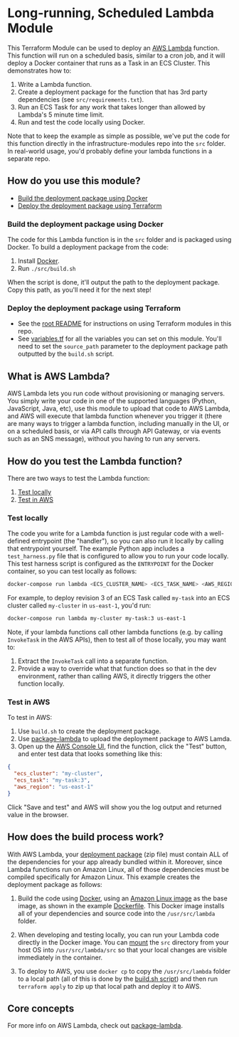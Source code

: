 # Long-running, Scheduled Lambda Module

This Terraform Module can be used to deploy an [AWS Lambda](https://aws.amazon.com/lambda/) function. This function
will run on a scheduled basis, similar to a cron job, and it will deploy a Docker container that runs as a Task in an
ECS Cluster. This demonstrates how to:

1. Write a Lambda function.
1. Create a deployment package for the function that has 3rd party dependencies (see `src/requirements.txt`).
1. Run an ECS Task for any work that takes longer than allowed by Lambda's 5 minute time limit.
1. Run and test the code locally using Docker.

Note that to keep the example as simple as possible, we've put the code for this function directly in the
infrastructure-modules repo into the `src` folder. In real-world usage, you'd probably define your
lambda functions in a separate repo.





## How do you use this module?

* [Build the deployment package using Docker](#build-the-deployment-package-using-docker)
* [Deploy the deployment package using Terraform](#deploy-the-deployment-package-using-terraform)


### Build the deployment package using Docker

The code for this Lambda function is in the `src` folder and is packaged using Docker. To build a deployment package
from the code:

1. Install [Docker](https://www.docker.com/).
1. Run `./src/build.sh`

When the script is done, it'll output the path to the deployment package. Copy this path, as you'll need it for the
next step!


### Deploy the deployment package using Terraform

* See the [root README](/README.md) for instructions on using Terraform modules in this repo.
* See [variables.tf](./variables.tf) for all the variables you can set on this module. You'll need to set the `source_path`
  parameter to the deployment package path outputted by the `build.sh` script.





## What is AWS Lambda?

AWS Lambda lets you run code without provisioning or managing servers. You simply write your code in one of the
supported languages (Python, JavaScript, Java, etc), use this module to upload that code to AWS Lambda, and AWS will
execute that lambda function whenever you trigger it (there are many ways to trigger a lambda function, including
manually in the UI, or on a scheduled basis, or via API calls through API Gateway, or via events such as an SNS
message), without you having to run any servers.




## How do you test the Lambda function?

There are two ways to test the Lambda function:

1. [Test locally](#test-locally)
1. [Test in AWS](#test-in-aws)


### Test locally

The code you write for a Lambda function is just regular code with a well-defined entrypoint (the "handler"), so you
can also run it locally by calling that entrypoint yourself. The example Python app includes a `test_harness.py` file
that is configured to allow you to run your code locally. This test harness script is configured as the `ENTRYPOINT`
for the Docker container, so you can test locally as follows:

```bash
docker-compose run lambda <ECS_CLUSTER_NAME> <ECS_TASK_NAME> <AWS_REGION>
```

For example, to deploy revision 3 of an ECS Task called `my-task` into an ECS cluster called `my-cluster` in
`us-east-1`, you'd run:

```bash
docker-compose run lambda my-cluster my-task:3 us-east-1
```

Note, if your lambda functions call other lambda functions (e.g. by calling `InvokeTask` in the AWS APIs), then to test
all of those locally, you may want to:

1. Extract the `InvokeTask` call into a separate function.
1. Provide a way to override what that function does so that in the dev environment, rather than calling AWS, it
   directly triggers the other function locally.


### Test in AWS

To test in AWS:

1. Use `build.sh` to create the deployment package.
1. Use [package-lambda](https://github.com/gruntwork-io/package-lambda) to upload the deployment package to AWS Lamda.
1. Open up the [AWS Console UI](https://console.aws.amazon.com/lambda/home), find the function, click the "Test" button,
   and enter test data that looks something like this:

```json
{
  "ecs_cluster": "my-cluster",
  "ecs_task": "my-task:3",
  "aws_region": "us-east-1"
}
```

Click "Save and test" and AWS will show you the log output and returned value in the browser.





## How does the build process work?

With AWS Lambda, your [deployment package](http://docs.aws.amazon.com/lambda/latest/dg/deployment-package-v2.html)
(zip file) must contain ALL of the dependencies for your app already bundled within it. Moreover, since Lambda
functions run on Amazon Linux, all of those dependencies must be compiled specifically for Amazon Linux. This example
creates the deployment package as follows:

1. Build the code using [Docker](https://www.docker.com/), using an [Amazon Linux
   image](http://docs.aws.amazon.com/AmazonECR/latest/userguide/amazon_linux_container_image.html) as the base image,
   as shown in the example [Dockerfile](python/Dockerfile). This Docker image installs all of your dependencies and
   source code into the `/usr/src/lambda` folder.

1. When developing and testing locally, you can run your Lambda code directly in the Docker image. You can
   [mount](https://docs.docker.com/engine/tutorials/dockervolumes/#mount-a-host-directory-as-a-data-volume) the
   `src` directory from your host OS into `/usr/src/lambda/src` so that your local changes are visible
   immediately in the container.

1. To deploy to AWS, you use `docker cp` to copy the `/usr/src/lambda` folder to a local path (all of this is done
   by the [build.sh script](python/build.sh)) and then run `terraform apply` to zip up that local path and deploy it to
   AWS.





## Core concepts

For more info on AWS Lambda, check out [package-lambda](https://github.com/gruntwork-io/package-lambda).
